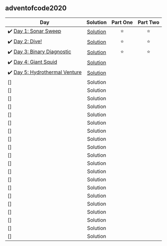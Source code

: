 ## adventofcode2020

| Day | Solution | Part One | Part Two | 
|---|:---:|:---:|:---:|
|✔️ [Day 1: Sonar Sweep](https://adventofcode.com/2021/day/1)           | [Solution](https://github.com/tvigg/adventofcode2021/tree/main/day1) | ⭐️ | ⭐️ |
|✔️ [Day 2: Dive!](https://adventofcode.com/2021/day/2)                 | [Solution](https://github.com/tvigg/adventofcode2021/tree/main/day2) | ⭐️ | ⭐️ |
|✔️ [Day 3: Binary Diagnostic](https://adventofcode.com/2021/day/3)     | [Solution](https://github.com/tvigg/adventofcode2021/tree/main/day3) | ⭐️ | ⭐️ |
|✔️ [Day 4: Giant Squid](https://adventofcode.com/2021/day/4)           | [Solution](https://github.com/tvigg/adventofcode2021/tree/main/day4) |  |  |
|✔️ [Day 5: Hydrothermal Venture](https://adventofcode.com/2021/day/5)  | [Solution](https://github.com/tvigg/adventofcode2021/tree/main/day5) |  |  |
| [] |  Solution  |  |  |
| [] |  Solution  |  |  |
| [] |  Solution  |  |  |
| [] |  Solution  |  |  |
| [] |  Solution  |  |  |
| [] |  Solution  |  |  |
| [] |  Solution  |  |  |
| [] |  Solution  |  |  |
| [] |  Solution  |  |  |
| [] |  Solution  |  |  |
| [] |  Solution  |  |  |
| [] |  Solution  |  |  |
| [] |  Solution  |  |  |
| [] |  Solution  |  |  |
| [] |  Solution  |  |  |
| [] |  Solution  |  |  |
| [] |  Solution  |  |  |
| [] |  Solution  |  |  |
| [] |  Solution  |  |  |
| [] |  Solution  |  |  |
